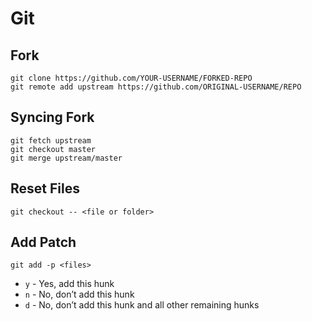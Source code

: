 # Git
## Fork
```shell
git clone https://github.com/YOUR-USERNAME/FORKED-REPO
git remote add upstream https://github.com/ORIGINAL-USERNAME/REPO
```

## Syncing Fork
```shell
git fetch upstream
git checkout master
git merge upstream/master
```

## Reset Files
```shell
git checkout -- <file or folder>
```

## Add Patch
```shell
git add -p <files>
```
- `y` - Yes, add this hunk
- `n` - No, don’t add this hunk
- `d` - No, don’t add this hunk and all other remaining hunks
